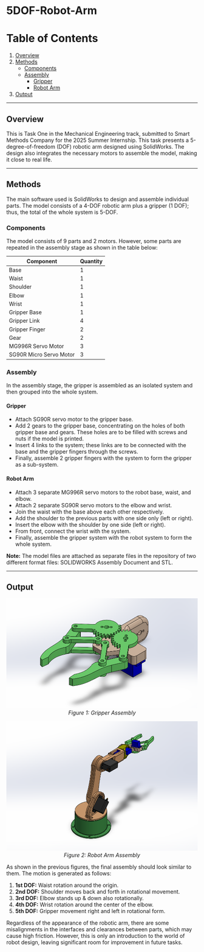 # 5DOF-Robot-Arm

# Table of Contents

1. [Overview](#overview)
2. [Methods](#methods)
   - [Components](#components)
   - [Assembly](#assembly)
     - [Gripper](#gripper)
     - [Robot Arm](#robot-arm)
3. [Output](#output)

---

## Overview

This is Task One in the Mechanical Engineering track, submitted to Smart Methods Company for the 2025 Summer Internship. This task presents a 5-degree-of-freedom (DOF) robotic arm designed using SolidWorks. The design also integrates the necessary motors to assemble the model, making it close to real life.

---

## Methods

The main software used is SolidWorks to design and assemble individual parts. The model consists of a 4-DOF robotic arm plus a gripper (1 DOF); thus, the total of the whole system is 5-DOF.

### Components

The model consists of 9 parts and 2 motors. However, some parts are repeated in the assembly stage as shown in the table below:

| Component                           | Quantity |
|-------------------------------------|----------|
| Base                                | 1        |
| Waist                               | 1        |
| Shoulder                            | 1        |
| Elbow                               | 1        |
| Wrist                               | 1        |
| Gripper Base                        | 1        |
| Gripper Link                        | 4        |
| Gripper Finger                      | 2        |
| Gear                                | 2        |
| MG996R Servo Motor                  | 3        |
| SG90R Micro Servo Motor             | 3        |

### Assembly

In the assembly stage, the gripper is assembled as an isolated system and then grouped into the whole system.

#### Gripper

- Attach SG90R servo motor to the gripper base.
- Add 2 gears to the gripper base, concentrating on the holes of both gripper base and gears. These holes are to be filled with screws and nuts if the model is printed.
- Insert 4 links to the system; these links are to be connected with the base and the gripper fingers through the screws.
- Finally, assemble 2 gripper fingers with the system to form the gripper as a sub-system.

#### Robot Arm

- Attach 3 separate MG996R servo motors to the robot base, waist, and elbow.
- Attach 2 separate SG90R servo motors to the elbow and wrist.
- Join the waist with the base above each other respectively.
- Add the shoulder to the previous parts with one side only (left or right).
- Insert the elbow with the shoulder by one side (left or right).
- From front, connect the wrist with the system.
- Finally, assemble the gripper system with the robot system to form the whole system.

**Note:** The model files are attached as separate files in the repository of two different format files: SOLIDWORKS Assembly Document and STL.

---

## Output

<p align="center">
  <img src="Gripper.png" alt="Gripper Assembly">
  <br>
  <em>Figure 1: Gripper Assembly</em>
</p>

<p align="center">
  <img src="5DOF Robot Arm.png" alt="Robot Arm Assembly">
  <br>
  <em>Figure 2: Robot Arm Assembly</em>
</p>

As shown in the previous figures, the final assembly should look similar to them. The motion is generated as follows:

 1. **1st DOF:** Waist rotation around the origin.
 2. **2nd DOF:** Shoulder moves back and forth in rotational movement.
 3. **3rd DOF:** Elbow stands up & down also rotationally.
 4. **4th DOF:** Wrist rotation around the center of the elbow.
 5. **5th DOF:** Gripper movement right and left in rotational form.

Regardless of the appearance of the robotic arm, there are some misalignments in the interfaces and clearances between parts, which may cause high friction. However, this is only an introduction to the world of robot design, leaving significant room for improvement in future tasks.
